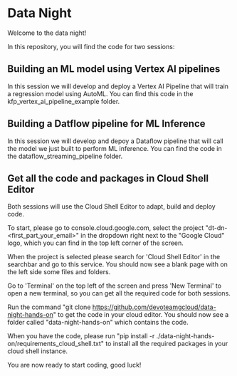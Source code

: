 # Data Night

Welcome to the data night!

In this repository, you will find the code for two sessions:

## Building an ML model using Vertex AI pipelines
In this session we will develop and deploy a Vertex AI Pipeline that will train a regression model using AutoML.
You can find this code in the kfp_vertex_ai_pipeline_example folder.

## Building a Datflow pipeline for ML Inference
In this session we will develop and depoy a Dataflow pipeline that will call the model we just built to perform
ML inference. You can find the code in the dataflow_streaming_pipeline folder.

## Get all the code and packages in Cloud Shell Editor
Both sessions will use the Cloud Shell Editor to adapt, build and deploy code.

To start, please go to console.cloud.google.com, select the project "dt-dn-<first_part_your_email>" in the dropdown 
right next to the "Google Cloud" logo, which you can find in the top left corner of the screen.

When the project is selected please search for 'Cloud Shell Editor' in the searchbar and go to this service.
You should now see a blank page with on the left side some files and folders.

Go to 'Terminal' on the top left of the screen and press 'New Terminal' to open a new terminal, so you can get all the 
required code for both sessions.

Run the command "git clone https://github.com/devoteamgcloud/data-night-hands-on" to get the code in your cloud editor.
You should now see a folder called "data-night-hands-on" which contains the code.

When you have the code, please run "pip install -r ./data-night-hands-on/requirements_cloud_shell.txt" to install all 
the required packages in your cloud shell instance.

You are now ready to start coding, good luck!


